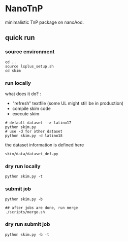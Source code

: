 # NanoTnP
minimalistic TnP package on nanoAod.

## quick run
### source environment
 
```
cd ..
source lxplus_setup.sh
cd skim
```

### run locally
what does it do? :
 - "refresh" textfile (some UL might still be in production)
 - compile skim code 
 - execute skim


```
# default dataset --> latino17
python skim.py
# use -d for other dataset
python skim.py -d latino18
```
the dataset information is defined here
```
skim/data/dataset_def.py
```

### dry run locally
```
python skim.py -t
```

### submit job 
```
python skim.py -b

## after jobs are done, run merge
./scripts/merge.sh
```

### dry run submit job
```
python skim.py -b -t
```

